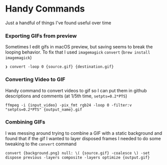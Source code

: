# Handy Commands
Just a handful of things I've found useful over time

### Exporting GIFs from preview
Sometimes I edit gifs in macOS preview, but saving seems to break the looping behavior. To fix that I used `imagemagick` `convert` (`brew install imagemagick`)
```
❯ convert -loop 0 {source.gif} {destination.gif}
```


### Converting Video to GIF
Handy command to convert videos to gif so I can put them in github descriptions and comments (at 1/5th time, `setpts=0.2*PTS`)
```
ffmpeg -i {input_video} -pix_fmt rgb24 -loop 0 -filter:v "setpts=0.2*PTS" {output_name}.gif
```

### Combining GIFs
I was messing around trying to combine a GIF with a static background and found that if the gif I wanted to layer disposed frames I needed to do some 
tweaking to the `convert` command
```
convert {background.png} null: \( {source.gif} -coalesce \) -set dispose previous -layers composite -layers optimize {output.gif}
```